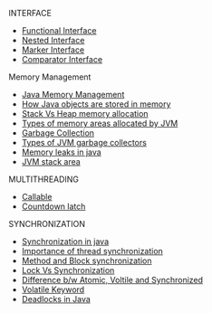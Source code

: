 INTERFACE

- [Functional Interface](https://www.geeksforgeeks.org/functional-interfaces-java/?ref=lbp)
- [Nested Interface](https://www.geeksforgeeks.org/interface-nested-class-another-interface/?ref=lbp)
- [Marker Interface](https://www.geeksforgeeks.org/marker-interface-java/?ref=lbp)
- [Comparator Interface](https://www.geeksforgeeks.org/comparator-interface-java/?ref=lbp)

Memory Management

- [Java Memory Management](https://www.geeksforgeeks.org/java-memory-management/?ref=lbp)
- [How Java objects are stored in memory](https://www.geeksforgeeks.org/g-fact-46/?ref=lbp)
- [Stack Vs Heap memory allocation](https://www.geeksforgeeks.org/stack-vs-heap-memory-allocation/?ref=lbp)
- [Types of memory areas allocated by JVM](https://www.geeksforgeeks.org/how-many-types-of-memory-areas-are-allocated-by-jvm/?ref=lbp)
- [Garbage Collection](https://www.geeksforgeeks.org/garbage-collection-java/?ref=lbp)
- [Types of JVM garbage collectors](https://www.geeksforgeeks.org/types-of-jvm-garbage-collectors-in-java-with-implementation-details/?ref=lbp)
- [Memory leaks in java](https://www.geeksforgeeks.org/memory-leaks-java/?ref=lbp)
- [JVM stack area](https://www.geeksforgeeks.org/java-virtual-machine-jvm-stack-area/?ref=lbp)

MULTITHREADING

- [Callable](https://www.geeksforgeeks.org/callable-future-java/)
- [Countdown latch](https://www.geeksforgeeks.org/countdownlatch-in-java/)

SYNCHRONIZATION

- [Synchronization in java](https://www.geeksforgeeks.org/synchronization-in-java/?ref=lbp)
- [Importance of thread synchronization](https://www.geeksforgeeks.org/importance-of-thread-synchronization-in-java/?ref=lbp)
- [Method and Block synchronization](https://www.geeksforgeeks.org/method-block-synchronization-java/?ref=lbp)
- [Lock Vs Synchronization](https://www.geeksforgeeks.org/lock-framework-vs-thread-synchronization-in-java/?ref=lbp)
- [Difference b/w Atomic, Voltile and Synchronized](https://www.geeksforgeeks.org/difference-between-atomic-volatile-and-synchronized-in-java/?ref=lbp)
- [Volatile Keyword](https://www.geeksforgeeks.org/volatile-keyword-in-java/)
- [Deadlocks in Java](https://www.geeksforgeeks.org/deadlock-in-java-multithreading/?ref=lbp)
